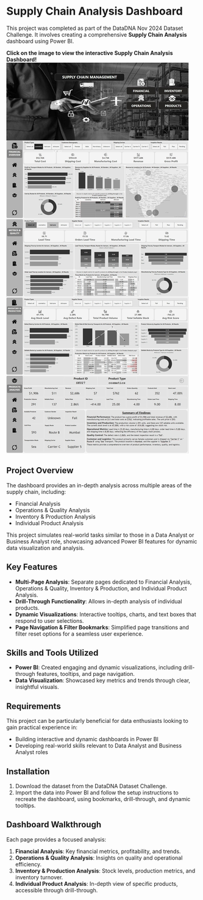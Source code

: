 # Supply Chain Analysis Dashboard

This project was completed as part of the DataDNA Nov 2024 Dataset Challenge. It involves creating a comprehensive **Supply Chain Analysis** dashboard using Power BI.

**Click on the image to view the interactive Supply Chain Analysis Dashboard!**
[![Supply Chain Analysis Dashboard](https://github.com/nafiul-araf/Supply-Chain-Data-Analysis/blob/main/Supply%20Chain%20Data%20Analysis.jpg)](https://app.powerbi.com/view?r=eyJrIjoiZTJjNzlmMDItYTMwOC00ZmFlLWEzMzgtOGI3MWI0NGNmNGRlIiwidCI6IjhjMTI4NjJkLWZjYWYtNGEwNi05M2FjLTk0Yjk3YjVjZWQ1NSIsImMiOjEwfQ%3D%3D)


## Project Overview

The dashboard provides an in-depth analysis across multiple areas of the supply chain, including:
- Financial Analysis
- Operations & Quality Analysis
- Inventory & Production Analysis
- Individual Product Analysis

This project simulates real-world tasks similar to those in a Data Analyst or Business Analyst role, showcasing advanced Power BI features for dynamic data visualization and analysis.

## Key Features

- **Multi-Page Analysis**: Separate pages dedicated to Financial Analysis, Operations & Quality, Inventory & Production, and Individual Product Analysis.
- **Drill-Through Functionality**: Allows in-depth analysis of individual products.
- **Dynamic Visualizations**: Interactive tooltips, charts, and text boxes that respond to user selections.
- **Page Navigation & Filter Bookmarks**: Simplified page transitions and filter reset options for a seamless user experience.

## Skills and Tools Utilized

- **Power BI**: Created engaging and dynamic visualizations, including drill-through features, tooltips, and page navigation.
- **Data Visualization**: Showcased key metrics and trends through clear, insightful visuals.

## Requirements

This project can be particularly beneficial for data enthusiasts looking to gain practical experience in:
- Building interactive and dynamic dashboards in Power BI
- Developing real-world skills relevant to Data Analyst and Business Analyst roles

## Installation

1. Download the dataset from the DataDNA Dataset Challenge.
2. Import the data into Power BI and follow the setup instructions to recreate the dashboard, using bookmarks, drill-through, and dynamic tooltips.

## Dashboard Walkthrough

Each page provides a focused analysis:
1. **Financial Analysis**: Key financial metrics, profitability, and trends.
2. **Operations & Quality Analysis**: Insights on quality and operational efficiency.
3. **Inventory & Production Analysis**: Stock levels, production metrics, and inventory turnover.
4. **Individual Product Analysis**: In-depth view of specific products, accessible through drill-through.

